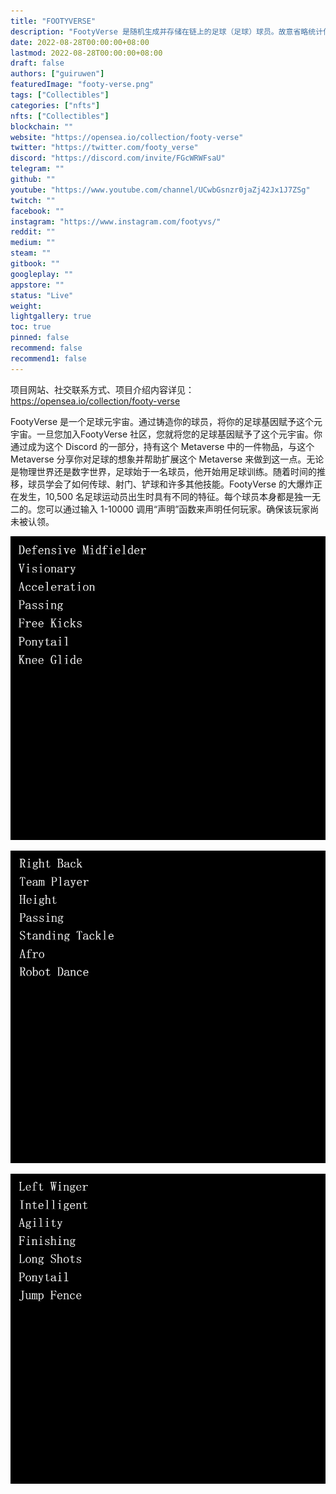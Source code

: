 ```yaml
---
title: "FOOTYVERSE"
description: "FootyVerse 是随机生成并存储在链上的足球（足球）球员。故意省略统计信息、图像和其他功能以供其他人解释。"
date: 2022-08-28T00:00:00+08:00
lastmod: 2022-08-28T00:00:00+08:00
draft: false
authors: ["guiruwen"]
featuredImage: "footy-verse.png"
tags: ["Collectibles"]
categories: ["nfts"]
nfts: ["Collectibles"]
blockchain: ""
website: "https://opensea.io/collection/footy-verse"
twitter: "https://twitter.com/footy_verse"
discord: "https://discord.com/invite/FGcWRWFsaU"
telegram: ""
github: ""
youtube: "https://www.youtube.com/channel/UCwbGsnzr0jaZj42Jx1J7ZSg"
twitch: ""
facebook: ""
instagram: "https://www.instagram.com/footyvs/"
reddit: ""
medium: ""
steam: ""
gitbook: ""
googleplay: ""
appstore: ""
status: "Live"
weight: 
lightgallery: true
toc: true
pinned: false
recommend: false
recommend1: false
---
```

项目网站、社交联系方式、项目介绍内容详见：https://opensea.io/collection/footy-verse

FootyVerse 是一个足球元宇宙。通过铸造你的球员，将你的足球基因赋予这个元宇宙。一旦您加入FootyVerse 社区，您就将您的足球基因赋予了这个元宇宙。你通过成为这个 Discord 的一部分，持有这个 Metaverse 中的一件物品，与这个 Metaverse 分享你对足球的想象并帮助扩展这个 Metaverse 来做到这一点。无论是物理世界还是数字世界，足球始于一名球员，他开始用足球训练。随着时间的推移，球员学会了如何传球、射门、铲球和许多其他技能。FootyVerse 的大爆炸正在发生，10,500 名足球运动员出生时具有不同的特征。每个球员本身都是独一无二的。您可以通过输入 1-10000 调用“声明”函数来声明任何玩家。确保该玩家尚未被认领。

![nft](01.png)

![nft](02.png)

![nft](03.png)

